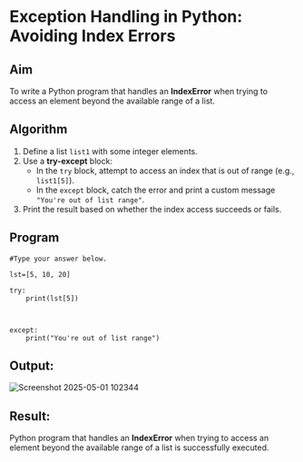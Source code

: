 # Exception Handling in Python: Avoiding Index Errors

## Aim
To write a Python program that handles an **IndexError** when trying to access an element beyond the available range of a list.

## Algorithm
1. Define a list `list1` with some integer elements.
2. Use a **try-except** block:
   - In the `try` block, attempt to access an index that is out of range (e.g., `list1[5]`).
   - In the `except` block, catch the error and print a custom message `"You're out of list range"`.
3. Print the result based on whether the index access succeeds or fails.

## Program
```
#Type your answer below.

lst=[5, 10, 20]

try:
    print(lst[5])



except:
    print("You're out of list range")
```

## Output:
![Screenshot 2025-05-01 102344](https://github.com/user-attachments/assets/2eb19bf6-c620-46fc-a343-d904cef68408)




## Result:
Python program that handles an **IndexError** when trying to access an element beyond the available range of a list is successfully executed.
